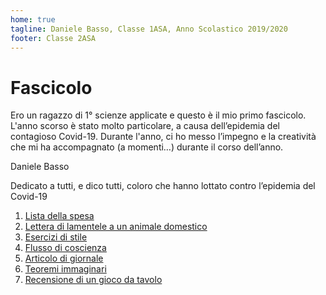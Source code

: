 ```yaml
---
home: true
tagline: Daniele Basso, Classe 1ASA, Anno Scolastico 2019/2020
footer: Classe 2ASA
---
```

# Fascicolo

Ero un ragazzo di 1° scienze applicate e questo è il mio primo fascicolo. L'anno scorso è stato molto particolare, a causa dell’epidemia del contagioso Covid-19. Durante l'anno, ci ho messo l’impegno e la creatività che mi ha accompagnato (a momenti…) durante il corso dell’anno.

Daniele Basso

Dedicato a tutti, e dico tutti, coloro che hanno lottato contro l’epidemia del Covid-19

1. [Lista della spesa](lista.md)
2. [Lettera di lamentele a un animale domestico](lettera.md)
3. [Esercizi di stile](stile.md)
4. [Flusso di coscienza](chaos.md)
5. [Articolo di giornale](corona.md)
6. [Teoremi immaginari](https://github.com/2asa/2asa.github.io/blob/main/docs/theorema.pdf)
7. [Recensione di un gioco da tavolo](bluff.md)
